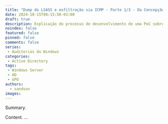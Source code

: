 ```yaml
---
title: "Dump do LSASS e exfiltração via ICMP - Parte 1/3 - Da Concepção"
date: 2024-10-15T08:15:58-03:00
draft: true
description: Explicação do processo de desenvolvimento de uma PoC sobre exfiltração de dados via ICMP usando PowerShell, abordando os desafios e soluções encontrados no desenvolvimento.
noindex: false
featured: false
pinned: false
comments: false
series:
 - Auditorias do Windows
categories:
 - Active Directory
tags:
 - Windows Server
 - AD
 - GPO
authors:
  - sandson
images:
---
```


Summary.

<!--more-->

Content.
...